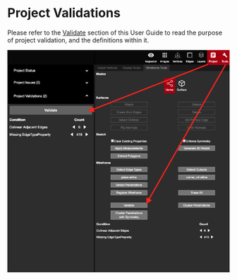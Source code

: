 # Project Validations

Please refer to the [Validate](../tools/wireframe-tools/wireframe/validate.md) section of this User Guide to read the purpose of project validation, and the definitions within it.

![](../.gitbook/assets/validate%20%283%29.png)


